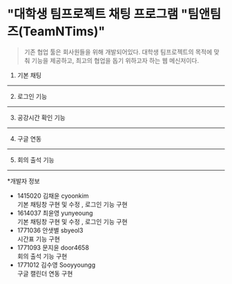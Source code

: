 "대학생 팀프로젝트 채팅 프로그램 "팀앤팀즈(TeamNTims)"  
=============

>기존 협업 툴은 회사원들을 위해 개발되어있다. 대학생 팀프로젝트의 목적에 맞춰 기능을 제공하고, 최고의 협업을 돕기 위하고자 하는 웹 메신저이다.

1. 기본 채팅  
----------

2. 로그인 기능  
----------

3. 공강시간 확인 기능  
----------

4. 구글  연동  
----------

5. 회의 출석 기능  
-----------

*개발자 정보 

- 1415020 김채윤 cyoonkim  
기본 채팅창 구현 및 수정 , 로그인 기능 구현  
- 1614037 최윤영 yunyeoung  
기본 채팅창 구현 및 수정 , 로그인 기능 구현  
- 1771036 안샛별 sbyeol3  
시간표 기능 구현  
- 1771093 문지윤 door4658  
회의 출석 기능 구현  
- 1771012 김수영 Sooyyoungg  
구글 캘린더 연동 구현  
